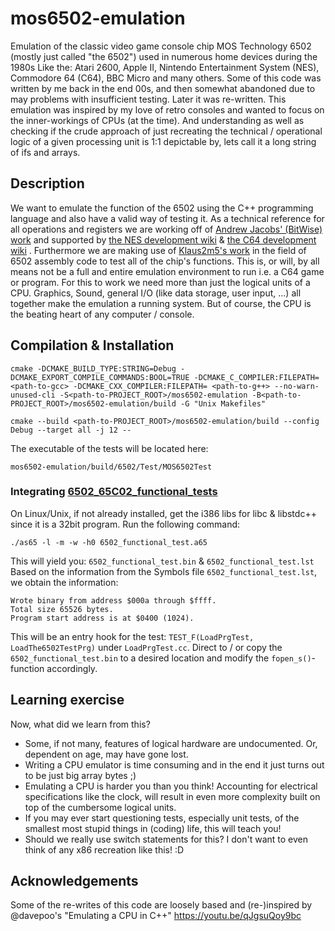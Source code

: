 # mos6502-emulation
Emulation of the classic video game console chip MOS Technology 6502 (mostly just called "the 6502") used in numerous home devices during the 1980s
Like the: Atari 2600, Apple II, Nintendo Entertainment System (NES), Commodore 64 (C64), BBC Micro and many others.
Some of this code was written by me back in the end 00s, and then somewhat abandoned due to may problems with insufficient testing. Later it was re-written.
This emulation was inspired by my love of retro consoles and wanted to focus on the inner-workings of CPUs (at the time). And understanding as well as checking if the crude approach of just recreating the technical / operational logic of a given processing unit is 1:1 depictable by, lets call it a long string of ifs and arrays.

## Description
We want to emulate the function of the 6502 using the C++ programming language and also have a valid way of testing it.
As a technical reference for all operations and registers we are working off of [Andrew Jacobs' (BitWise) work](http://www.6502.org/users/obelisk/) and supported by [the NES development wiki](https://wiki.nesdev.com/w/index.php/Status_flags) & [the C64 development wiki](https://www.c64-wiki.com/wiki/BRK) .
Furthermore we are making use of [Klaus2m5's work](https://github.com/Klaus2m5/6502_65C02_functional_tests) in the field of 6502 assembly code to test all of the chip's functions.
This is, or will, by all means not be a full and entire emulation environment to run i.e. a C64 game or program. For this to work we need more than just the logical units of a CPU. Graphics, Sound, general I/O (like data storage, user input, ...) all together make the emulation a running system. But of course, the CPU is the beating heart of any computer / console.

## Compilation & Installation
```
cmake -DCMAKE_BUILD_TYPE:STRING=Debug -DCMAKE_EXPORT_COMPILE_COMMANDS:BOOL=TRUE -DCMAKE_C_COMPILER:FILEPATH= <path-to-gcc> -DCMAKE_CXX_COMPILER:FILEPATH= <path-to-g++> --no-warn-unused-cli -S<path-to-PROJECT_ROOT>/mos6502-emulation -B<path-to-PROJECT_ROOT>/mos6502-emulation/build -G "Unix Makefiles"
```
```
cmake --build <path-to-PROJECT_ROOT>/mos6502-emulation/build --config Debug --target all -j 12 --
```
The executable of the tests will be located here:
```
mos6502-emulation/build/6502/Test/MOS6502Test
```

### Integrating [6502_65C02_functional_tests](https://github.com/Klaus2m5/6502_65C02_functional_tests)
On Linux/Unix, if not already installed, get the i386 libs for libc & libstdc++ since it is a 32bit program.
Run the following command:
```
./as65 -l -m -w -h0 6502_functional_test.a65
```
This will yield you: `6502_functional_test.bin` & `6502_functional_test.lst`
Based on the information from the Symbols file `6502_functional_test.lst`, we obtain the information:
```
Wrote binary from address $000a through $ffff.
Total size 65526 bytes.
Program start address is at $0400 (1024).
```
This will be an entry hook for the test: `TEST_F(LoadPrgTest, LoadThe6502TestPrg)` under `LoadPrgTest.cc`.
Direct to / or copy the `6502_functional_test.bin` to a desired location and modify the `fopen_s()`- function accordingly.

## Learning exercise
Now, what did we learn from this?

* Some, if not many, features of logical hardware are undocumented. Or, dependent on age, may have gone lost.
* Writing a CPU emulator is time consuming and in the end it just turns out to be just big array bytes ;)
* Emulating a CPU is harder you than you think! Accounting for electrical specifications like the clock, will result in even more complexity built on top of the cumbersome logical units.
* If you may ever start questioning tests, especially unit tests, of the smallest most stupid things in (coding) life, this will teach you!
* Should we really use switch statements for this? I don't want to even think of any x86 recreation like this! :D

## Acknowledgements
Some of the re-writes of this code are loosely based and (re-)inspired by @davepoo's "Emulating a CPU in C++" https://youtu.be/qJgsuQoy9bc